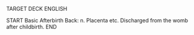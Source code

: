 TARGET DECK
ENGLISH

START
Basic
Afterbirth
Back: n. Placenta etc. Discharged from the womb after childbirth.
END
